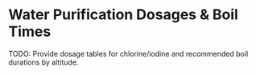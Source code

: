 # Water Purification Dosages & Boil Times

TODO: Provide dosage tables for chlorine/iodine and recommended boil durations by altitude.


